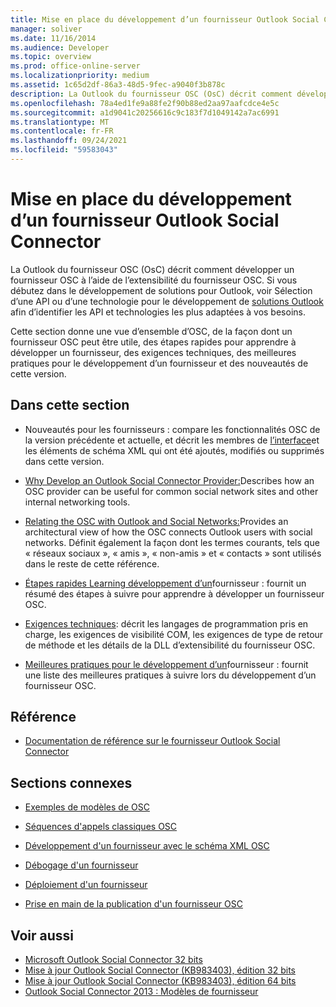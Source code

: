 ```yaml
---
title: Mise en place du développement d’un fournisseur Outlook Social Connector
manager: soliver
ms.date: 11/16/2014
ms.audience: Developer
ms.topic: overview
ms.prod: office-online-server
ms.localizationpriority: medium
ms.assetid: 1c65d2df-86a3-48d5-9fec-a9040f3b878c
description: La Outlook du fournisseur OSC (OsC) décrit comment développer un fournisseur OSC à l’aide de l’extensibilité du fournisseur OSC.
ms.openlocfilehash: 78a4ed1fe9a88fe2f90b88ed2aa97aafcdce4e5c
ms.sourcegitcommit: a1d9041c20256616c9c183f7d1049142a7ac6991
ms.translationtype: MT
ms.contentlocale: fr-FR
ms.lasthandoff: 09/24/2021
ms.locfileid: "59583043"
---
```

# <a name="getting-started-with-developing-an-outlook-social-connector-provider"></a>Mise en place du développement d’un fournisseur Outlook Social Connector

La Outlook du fournisseur OSC (OsC) décrit comment développer un fournisseur OSC à l’aide de l’extensibilité du fournisseur OSC. Si vous débutez dans le développement de solutions pour Outlook, voir Sélection d’une API ou d’une technologie pour le développement de [solutions Outlook](https://msdn.microsoft.com/library/8295da20-e567-4d08-b8e4-5c9b4498edd4%28Office.15%29.aspx) afin d’identifier les API et technologies les plus adaptées à vos besoins. 

Cette section donne une vue d’ensemble d’OSC, de la façon dont un fournisseur OSC peut être utile, des étapes rapides pour apprendre à développer un fournisseur, des exigences techniques, des meilleures pratiques pour le développement d’un fournisseur et des nouveautés de cette version. 
  
## <a name="in-this-section"></a>Dans cette section

- Nouveautés pour les fournisseurs : compare les fonctionnalités OSC de la version précédente et actuelle, et décrit les membres de [l’interface](what-s-new-for-providers.md)et les éléments de schéma XML qui ont été ajoutés, modifiés ou supprimés dans cette version. 
    
- [Why Develop an Outlook Social Connector Provider:](why-develop-an-outlook-social-connector-provider.md)Describes how an OSC provider can be useful for common social network sites and other internal networking tools.
    
- [Relating the OSC with Outlook and Social Networks:](relating-the-osc-with-outlook-and-social-networks.md)Provides an architectural view of how the OSC connects Outlook users with social networks. Définit également la façon dont les termes courants, tels que « réseaux sociaux », « amis », « non-amis » et « contacts » sont utilisés dans le reste de cette référence.
    
- [Étapes rapides Learning développement d’un](quick-steps-for-learning-to-develop-a-provider.md)fournisseur : fournit un résumé des étapes à suivre pour apprendre à développer un fournisseur OSC.
    
- [Exigences techniques](technical-requirements.md): décrit les langages de programmation pris en charge, les exigences de visibilité COM, les exigences de type de retour de méthode et les détails de la DLL d’extensibilité du fournisseur OSC.
    
- [Meilleures pratiques pour le développement d’un](best-practices-for-developing-a-provider.md)fournisseur : fournit une liste des meilleures pratiques à suivre lors du développement d’un fournisseur OSC.
    
## <a name="reference"></a>Référence

- [Documentation de référence sur le fournisseur Outlook Social Connector](outlook-social-connector-provider-reference-0.md)
  
## <a name="related-sections"></a>Sections connexes

- [Exemples de modèles de OSC](osc-sample-templates.md)
  
- [Séquences d'appels classiques OSC](osc-typical-calling-sequences.md)
  
- [Développement d'un fournisseur avec le schéma XML OSC](developing-a-provider-with-the-osc-xml-schema.md)
  
- [Débogage d'un fournisseur](debugging-a-provider.md)
  
- [Déploiement d'un fournisseur](deploying-a-provider.md)
  
- [Prise en main de la publication d'un fournisseur OSC](getting-ready-to-release-an-osc-provider.md)
  
## <a name="see-also"></a>Voir aussi

- [Microsoft Outlook Social Connector 32 bits](https://www.microsoft.com/downloads/details.aspx?FamilyID=b638cc14-11e5-448a-b5a6-4f553ce81b94)
- [Mise à jour Outlook Social Connector (KB983403), édition 32 bits](https://www.microsoft.com/downloads/details.aspx?FamilyID=9886faca-f1c5-4579-83e2-c872c7abc61a)
- [Mise à jour Outlook Social Connector (KB983403), édition 64 bits](https://www.microsoft.com/downloads/details.aspx?FamilyID=72a506a7-8a91-4d56-8b27-bf3b3f58fe9a)
- [Outlook Social Connector 2013 : Modèles de fournisseur](https://code.msdn.microsoft.com/Outlook-Social-Connector-73fd8d2c)

